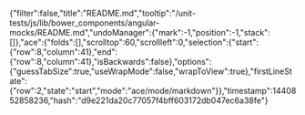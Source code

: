 {"filter":false,"title":"README.md","tooltip":"/unit-tests/js/lib/bower_components/angular-mocks/README.md","undoManager":{"mark":-1,"position":-1,"stack":[]},"ace":{"folds":[],"scrolltop":60,"scrollleft":0,"selection":{"start":{"row":8,"column":41},"end":{"row":8,"column":41},"isBackwards":false},"options":{"guessTabSize":true,"useWrapMode":false,"wrapToView":true},"firstLineState":{"row":2,"state":"start","mode":"ace/mode/markdown"}},"timestamp":1440852858236,"hash":"d9e221da20c77057f4bff603172db047ec6a38fe"}